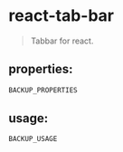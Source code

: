 # react-tab-bar
> Tabbar for react.


## properties:
```javascript
BACKUP_PROPERTIES
```

## usage:
```jsx
BACKUP_USAGE
```
